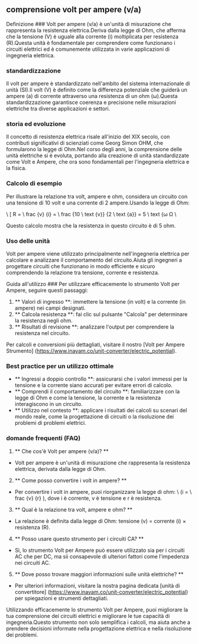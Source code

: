 ## comprensione volt per ampere (v/a)

Definizione ###
Volt per ampere (v/a) è un'unità di misurazione che rappresenta la resistenza elettrica.Deriva dalla legge di Ohm, che afferma che la tensione (V) è uguale alla corrente (i) moltiplicata per resistenza (R).Questa unità è fondamentale per comprendere come funzionano i circuiti elettrici ed è comunemente utilizzata in varie applicazioni di ingegneria elettrica.

### standardizzazione
Il volt per ampere è standardizzato nell'ambito del sistema internazionale di unità (SI).Il volt (V) è definito come la differenza potenziale che guiderà un ampere (a) di corrente attraverso una resistenza di un ohm (ω).Questa standardizzazione garantisce coerenza e precisione nelle misurazioni elettriche tra diverse applicazioni e settori.

### storia ed evoluzione
Il concetto di resistenza elettrica risale all'inizio del XIX secolo, con contributi significativi di scienziati come Georg Simon OHM, che formularono la legge di Ohm.Nel corso degli anni, la comprensione delle unità elettriche si è evoluta, portando alla creazione di unità standardizzate come Volt e Ampere, che ora sono fondamentali per l'ingegneria elettrica e la fisica.

### Calcolo di esempio
Per illustrare la relazione tra volt, ampere e ohm, considera un circuito con una tensione di 10 volt e una corrente di 2 ampere.Usando la legge di Ohm:

\ [
R = \ frac {v} {i} = \ frac {10 \ text {v}} {2 \ text {a}} = 5 \ text {ω Ω
\

Questo calcolo mostra che la resistenza in questo circuito è di 5 ohm.

### Uso delle unità
Volt per ampere viene utilizzato principalmente nell'ingegneria elettrica per calcolare e analizzare il comportamento del circuito.Aiuta gli ingegneri a progettare circuiti che funzionano in modo efficiente e sicuro comprendendo la relazione tra tensione, corrente e resistenza.

Guida all'utilizzo ###
Per utilizzare efficacemente lo strumento Volt per Ampere, seguire questi passaggi:

1. ** Valori di ingresso **: immettere la tensione (in volt) e la corrente (in ampere) nei campi designati.
2. ** Calcola resistenza **: fai clic sul pulsante "Calcola" per determinare la resistenza negli ohm.
3. ** Risultati di revisione **: analizzare l'output per comprendere la resistenza nel circuito.

Per calcoli e conversioni più dettagliati, visitare il nostro [Volt per Ampere Strumento] (https://www.inayam.co/unit-converter/electric_potential).

### Best practice per un utilizzo ottimale
- ** Ingressi a doppio controllo **: assicurarsi che i valori immessi per la tensione e la corrente siano accurati per evitare errori di calcolo.
- ** Comprendi il comportamento del circuito **: familiarizzare con la legge di Ohm e come la tensione, la corrente e la resistenza interagiscono in un circuito.
- ** Utilizzo nel contesto **: applicare i risultati dei calcoli su scenari del mondo reale, come la progettazione di circuiti o la risoluzione dei problemi di problemi elettrici.

### domande frequenti (FAQ)

1. ** Che cos'è Volt per ampere (v/a)? **
- Volt per ampere è un'unità di misurazione che rappresenta la resistenza elettrica, derivata dalla legge di Ohm.

2. ** Come posso convertire i volt in ampere? **
- Per convertire i volt in ampere, puoi riorganizzare la legge di ohm: \ (i = \ frac {v} {r} \), dove i è corrente, v è tensione e r è resistenza.

3. ** Qual è la relazione tra volt, ampere e ohm? **
- La relazione è definita dalla legge di Ohm: tensione (v) = corrente (i) × resistenza (R).

4. ** Posso usare questo strumento per i circuiti CA? **
- Sì, lo strumento Volt per Ampere può essere utilizzato sia per i circuiti AC che per DC, ma sii consapevole di ulteriori fattori come l'impedenza nei circuiti AC.

5. ** Dove posso trovare maggiori informazioni sulle unità elettriche? **
- Per ulteriori informazioni, visitare la nostra pagina dedicata [unità di convertitore] (https://www.inayam.co/unit-converter/electric_potential) per spiegazioni e strumenti dettagliati.

Utilizzando efficacemente lo strumento Volt per Ampere, puoi migliorare la tua comprensione dei circuiti elettrici e migliorare le tue capacità di ingegneria.Questo strumento non solo semplifica i calcoli, ma aiuta anche a prendere decisioni informate nella progettazione elettrica e nella risoluzione dei problemi.